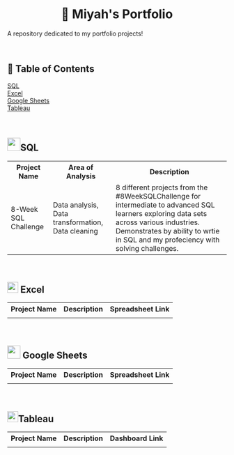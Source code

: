 <h1 align="center" #> 📔 Miyah's Portfolio </h1>
A repository dedicated to my portfolio projects!

<br><h2>🧭 Table of Contents</h2>
<a href="https://github.com/miyahj/Portfolio/blob/main/README.md#-sql">SQL</a>
<br><a href="https://github.com/miyahj/Portfolio/blob/main/README.md#-excel">Excel</a>
<br><a href="https://github.com/miyahj/Portfolio/blob/main/README.md#-google-sheets">Google Sheets</a>
<br><a href="https://github.com/miyahj/Portfolio/blob/main/README.md#tableau">Tableau</a>

<br><h2> <img src="https://logowik.com/content/uploads/images/azure-sql-database6354.jpg" height=30/>SQL</h2>
<table>
  <tr><th>Project Name</th>
  <th>Area of Analysis</th>
  <th>Description</th>
  </tr>
  <tr>
    <td>8-Week SQL Challenge</td>
    <td>Data analysis, Data transformation, Data cleaning</td>
    <td>8 different projects from the #8WeekSQLChallenge for intermediate to advanced SQL learners exploring data sets across various industries. Demonstrates by ability to wrtie in SQL and my profeciency with solving challenges.</td>
  </tr>
</table>

<br><h2><img src="https://mailmeteor.com/logos/assets/PNG/Microsoft_Office_Excel_Logo_512px.png" height = 25 /> Excel</h2>
<table>
  <tr>
    <th>Project Name</th>
    <th>Description</th>
    <th>Spreadsheet Link</th>
  </tr>
  <tr>
    <td></td>
    <td></td>
    <td></td>
  </tr>
</table>

<br><h2><img src="https://cdn.worldvectorlogo.com/logos/google-sheets-logo-icon.svg" height= 30/> Google Sheets</h2>
<table>
  <tr>
    <th>Project Name</th>
    <th>Description</th>
    <th>Spreadsheet Link</th>
  </tr>
  <tr>
    <td></td>
    <td></td>
    <td></td>
  </tr>
</table>

<br><h2><img src="https://logos-world.net/wp-content/uploads/2021/10/Tableau-Symbol.png" height= 25/>Tableau</h2>
<table>
  <tr>
    <th>Project Name</th>
    <th>Description</th>
    <th>Dashboard Link</th>
  </tr>
  <tr>
    <td></td>
    <td></td>
    <td></td>
  </tr>
</table>

